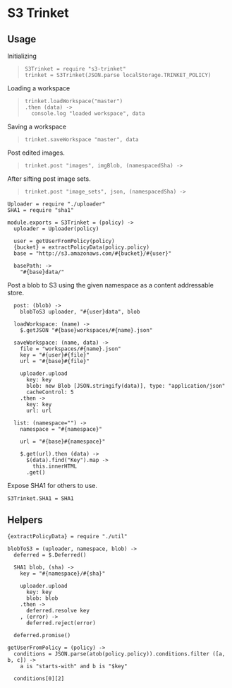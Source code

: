 S3 Trinket
==========

Usage
-----

Initializing

>     S3Trinket = require "s3-trinket"
>     trinket = S3Trinket(JSON.parse localStorage.TRINKET_POLICY)

Loading a workspace

>     trinket.loadWorkspace("master")
>     .then (data) ->
>       console.log "loaded workspace", data

Saving a workspace

>     trinket.saveWorkspace "master", data

Post edited images.

>     trinket.post "images", imgBlob, (namespacedSha) ->

After sifting post image sets.

>     trinket.post "image_sets", json, (namespacedSha) ->

    Uploader = require "./uploader"
    SHA1 = require "sha1"

    module.exports = S3Trinket = (policy) ->
      uploader = Uploader(policy)

      user = getUserFromPolicy(policy)
      {bucket} = extractPolicyData(policy.policy)
      base = "http://s3.amazonaws.com/#{bucket}/#{user}"

      basePath: ->
        "#{base}data/"

Post a blob to S3 using the given namespace as a content addressable store.

      post: (blob) ->
        blobToS3 uploader, "#{user}data", blob

      loadWorkspace: (name) ->
        $.getJSON "#{base}workspaces/#{name}.json"

      saveWorkspace: (name, data) ->
        file = "workspaces/#{name}.json"
        key = "#{user}#{file}"
        url = "#{base}#{file}"

        uploader.upload
          key: key
          blob: new Blob [JSON.stringify(data)], type: "application/json"
          cacheControl: 5
        .then ->
          key: key
          url: url

      list: (namespace="") ->
        namespace = "#{namespace}"

        url = "#{base}#{namespace}"

        $.get(url).then (data) ->
          $(data).find("Key").map ->
            this.innerHTML
          .get()

Expose SHA1 for others to use.

    S3Trinket.SHA1 = SHA1

Helpers
-------

    {extractPolicyData} = require "./util"

    blobToS3 = (uploader, namespace, blob) ->
      deferred = $.Deferred()

      SHA1 blob, (sha) ->
        key = "#{namespace}/#{sha}"

        uploader.upload
          key: key
          blob: blob
        .then ->
          deferred.resolve key
        , (error) ->
          deferred.reject(error)

      deferred.promise()

    getUserFromPolicy = (policy) ->
      conditions = JSON.parse(atob(policy.policy)).conditions.filter ([a, b, c]) ->
        a is "starts-with" and b is "$key"

      conditions[0][2]
